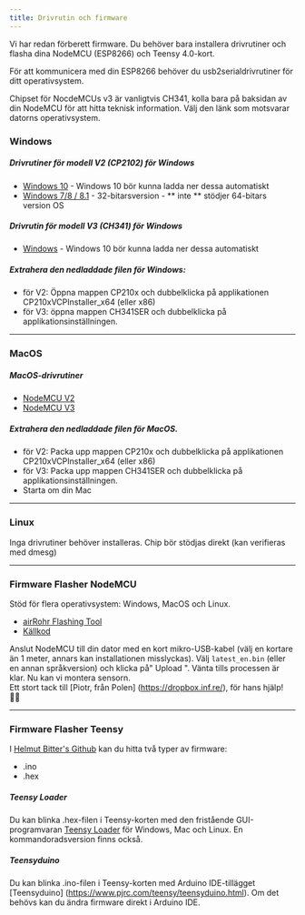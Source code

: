 ```yaml
---
title: Drivrutin och firmware
---
```


Vi har redan förberett firmware. Du behöver bara installera drivrutiner och flasha dina NodeMCU (ESP8266) och Teensy 4.0-kort.

För att kommunicera med din ESP8266 behöver du usb2serialdrivrutiner för ditt operativsystem.

Chipset för NocdeMCUs v3 är vanligtvis CH341, kolla bara på baksidan av din NodeMCU för att hitta teknisk information. Välj den länk som motsvarar datorns operativsystem.

### Windows

##### Drivrutiner för modell V2 (CP2102) för Windows
* [Windows 10](https://www.silabs.com/documents/public/software/CP210x_Universal_Windows_Driver.zip) - Windows 10 bör kunna ladda ner dessa automatiskt
* [Windows 7/8 / 8.1](https://www.silabs.com/documents/public/software/CP210x_Windows_Drivers.zip) - 32-bitarsversion - ** inte ** stödjer 64-bitars version OS

##### Drivrutin för modell V3 (CH341) för Windows
* [Windows](http://www.wch.cn/downloads/file/5.html) - Windows 10 bör kunna ladda ner dessa automatiskt

##### Extrahera den nedladdade filen för Windows:
* för V2: Öppna mappen CP210x och dubbelklicka på applikationen CP210xVCPInstaller_x64 (eller x86)
* för V3: öppna mappen CH341SER och dubbelklicka på applikationsinställningen.

---

### MacOS

##### MacOS-drivrutiner
* [NodeMCU V2](https://www.silabs.com/documents/public/software/Mac_OSX_VCP_Driver.zip)
* [NodeMCU V3](http://www.wch.cn/downloads/file/178.html)

##### Extrahera den nedladdade filen för MacOS.
* för V2: Packa upp mappen CP210x och dubbelklicka på applikationen CP210xVCPInstaller_x64 (eller x86)
* för V3: Packa upp mappen CH341SER och dubbelklicka på applikationsinställningen.
* Starta om din Mac
---

### Linux
Inga drivrutiner behöver installeras. Chip bör stödjas direkt (kan verifieras med dmesg)

---
### Firmware Flasher NodeMCU
Stöd för flera operativsystem: Windows, MacOS och Linux.

* [airRohr Flashing Tool](http://firmware.sensor.community/airrohr/flashing-tool/)
* [Källkod](https://github.com/opendata-stuttgart/airrohr-firmware-flasher/)

Anslut NodeMCU till din dator med en kort mikro-USB-kabel (välj en kortare än 1 meter, annars kan installationen misslyckas). Välj `latest_en.bin` (eller en annan språkversion) och klicka på" Upload ".
Vänta tills processen är klar. Nu kan vi montera sensorn.
<br>
Ett stort tack till [Piotr, från Polen] (https://dropbox.inf.re/), för hans hjälp! 🙋‍♂️

---

### Firmware Flasher Teensy
I [Helmut Bitter's Github](https://github.com/hbitter/DNMS/tree/master/Firmware) kan du hitta två typer av firmware:
* .ino
* .hex

##### Teensy Loader
Du kan blinka .hex-filen i Teensy-korten med den fristående GUI-programvaran [Teensy Loader](https://www.pjrc.com/teensy/loader.html) för Windows, Mac och Linux.
En kommandoradsversion finns också.

##### Teensyduino
Du kan blinka .ino-filen i Teensy-korten med Arduino IDE-tillägget [Teensyduino] (https://www.pjrc.com/teensy/teensyduino.html).
Om det behövs kan du ändra firmware direkt i Arduino IDE.